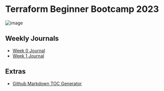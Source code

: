 # Terraform Beginner Bootcamp 2023

![image](https://github.com/vkopel/terraform-beginner-bootcamp-2023/assets/145416515/fc77e07e-3d93-472c-854c-d9059fa68736)



## Weekly Journals
- [Week 0 Journal](journal/week0.md)
- [Week 1 Journal](journal/week1.md)

## Extras
- [Github Markdown TOC Generator](https://ecotrust-canada.github.io/markdown-toc/)

